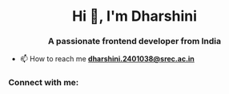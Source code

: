 
<h1 align="center">Hi 👋, I'm Dharshini</h1>
<h3 align="center">A passionate frontend developer from India</h3>

- 📫 How to reach me **dharshini.2401038@srec.ac.in**

<h3 align="left">Connect with me:</h3>
<p align="left">
</p>
